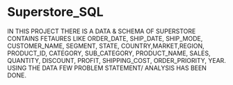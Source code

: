 # Superstore_SQL
IN THIS PROJECT THERE IS A DATA & SCHEMA OF SUPERSTORE CONTAINS FETAURES LIKE ORDER_DATE, SHIP_DATE, SHIP_MODE, CUSTOMER_NAME, SEGMENT,
STATE, COUNTRY,MARKET,REGION, PRODUCT_ID, CATEGORY, SUB_CATEGORY, PRODUCT_NAME, SALES, QUANTITY, DISCOUNT, PROFIT, SHIPPING_COST, ORDER_PRIORITY, 
YEAR. USING THE DATA FEW PROBLEM STATEMENT/ ANALYSIS HAS BEEN DONE.
